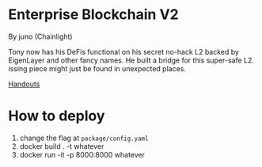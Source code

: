 # Enterprise Blockchain V2

By juno (Chainlight)

Tony now has his DeFis functional on his secret no-hack L2 backed by EigenLayer and other fancy names. He built a bridge for this super-safe L2.
issing piece might just be found in unexpected places.

[Handouts](https://storage.googleapis.com/blazctf24/enterprise-blockchain.zip)

# How to deploy

1. change the flag at `package/config.yaml`
2. docker build . -t whatever
3. docker run -it -p 8000:8000 whatever
